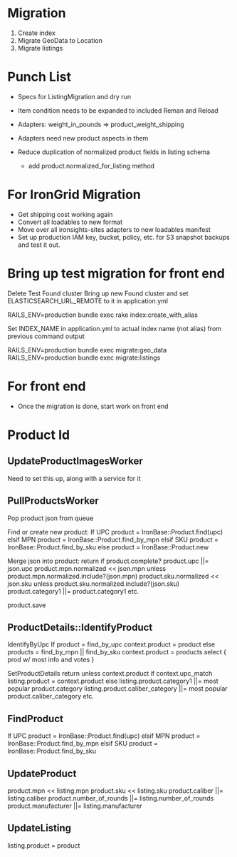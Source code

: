# Migration

1. Create index
2. Migrate GeoData to Location
3. Migrate listings

# Punch List
* Specs for ListingMigration and dry run

* Item condition needs to be expanded to included Reman and Reload
* Adapters: weight_in_pounds => product_weight_shipping
* Adapters need new product aspects in them
* Reduce duplication of normalized product fields in listing schema
    * add product.normalized_for_listing method

# For IronGrid Migration
 * Get shipping cost working again
 * Convert all loadables to new format
 * Move over all ironsights-sites adapters to new loadables manifest
 * Set up production IAM key, bucket, policy, etc. for S3 snapshot backups and test it out.

# Bring up test migration for front end
Delete Test Found cluster
Bring up new Found cluster and set ELASTICSEARCH_URL_REMOTE to it in application.yml

RAILS_ENV=production bundle exec rake index:create_with_alias

Set INDEX_NAME in application.yml to actual index name (not alias) from previous command output

RAILS_ENV=production bundle exec migrate:geo_data
RAILS_ENV=production bundle exec migrate:listings

# For front end
 * Once the migration is done, start work on front end

# #############################
# Product Id

## UpdateProductImagesWorker
Need to set this up, along with a service for it

## PullProductsWorker

Pop product json from queue

Find or create new product:
If UPC
    product = IronBase::Product.find(upc)
elsif MPN
    product = IronBase::Product.find_by_mpn
elsif SKU
    product = IronBase::Product.find_by_sku
else
    product = IronBase::Product.new

Merge json into product:
return if product.complete?
product.upc ||= json.upc
product.mpn.normalized << json.mpn unless product.mpn.normalized.include?(json.mpn)
product.sku.normalized << json.sku unless product.sku.normalized.include?(json.sku)
product.category1 ||= product.category1
etc.

product.save


## ProductDetails::IdentifyProduct

IdentifyByUpc
If product = find_by_upc
    context.product = product
else
    products = find_by_mpn || find_by_sku
    context.product = products.select { prod w/ most info and votes }

SetProductDetails
return unless context.product
if context.upc_match
    listing.product = context.product
else
    listing.product.category1 ||= most popular product.category
    listing.product.caliber_category ||= most popular product.caliber_category
    etc.


## FindProduct

If UPC
    product = IronBase::Product.find(upc)
elsif MPN
    product = IronBase::Product.find_by_mpn
elsif SKU
    product = IronBase::Product.find_by_sku


## UpdateProduct
product.mpn << listing.mpn
product.sku << listing.sku
product.caliber ||= listing.caliber
product.number_of_rounds ||= listing.number_of_rounds
product.manufacturer ||= listing.manufacturer


## UpdateListing
listing.product = product


